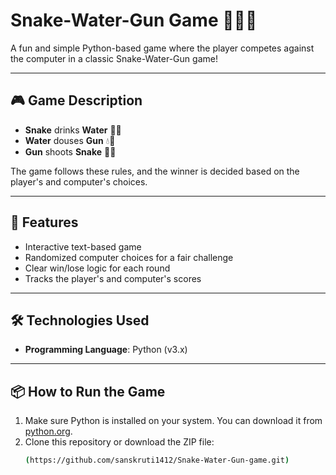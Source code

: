 # Snake-Water-Gun Game 🐍💧🔫

A fun and simple Python-based game where the player competes against the computer in a classic Snake-Water-Gun game!

---

## 🎮 Game Description

- **Snake** drinks **Water** 🐍💧
- **Water** douses **Gun** 💧🔫
- **Gun** shoots **Snake** 🔫🐍

The game follows these rules, and the winner is decided based on the player's and computer's choices.

---

## 🚀 Features

- Interactive text-based game
- Randomized computer choices for a fair challenge
- Clear win/lose logic for each round
- Tracks the player's and computer's scores

---

## 🛠️ Technologies Used

- **Programming Language**: Python (v3.x)

---

## 📦 How to Run the Game
1. Make sure Python is installed on your system. You can download it from [python.org](https://www.python.org/).
2. Clone this repository or download the ZIP file:
   ```bash
   (https://github.com/sanskruti1412/Snake-Water-Gun-game.git)


